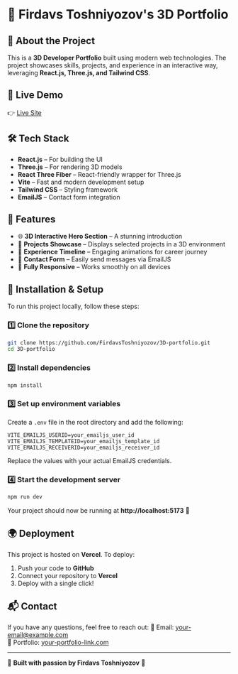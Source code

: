 # 🌟 Firdavs Toshniyozov's 3D Portfolio

## 📌 About the Project
This is a **3D Developer Portfolio** built using modern web technologies. The project showcases skills, projects, and experience in an interactive way, leveraging **React.js, Three.js, and Tailwind CSS**.

## 🚀 Live Demo
👉 [Live Site](https://your-deployed-link.vercel.app)

## 🛠️ Tech Stack
- **React.js** – For building the UI
- **Three.js** – For rendering 3D models
- **React Three Fiber** – React-friendly wrapper for Three.js
- **Vite** – Fast and modern development setup
- **Tailwind CSS** – Styling framework
- **EmailJS** – Contact form integration

## 🎯 Features
- 🌐 **3D Interactive Hero Section** – A stunning introduction
- 💼 **Projects Showcase** – Displays selected projects in a 3D environment
- 📜 **Experience Timeline** – Engaging animations for career journey
- 📩 **Contact Form** – Easily send messages via EmailJS
- 🎨 **Fully Responsive** – Works smoothly on all devices

## 🔧 Installation & Setup
To run this project locally, follow these steps:

### 1️⃣ Clone the repository
```sh
git clone https://github.com/FirdavsToshniyozov/3D-portfolio.git
cd 3D-portfolio
```

### 2️⃣ Install dependencies
```sh
npm install
```

### 3️⃣ Set up environment variables
Create a `.env` file in the root directory and add the following:
```env
VITE_EMAILJS_USERID=your_emailjs_user_id
VITE_EMAILJS_TEMPLATEID=your_emailjs_template_id
VITE_EMAILJS_RECEIVERID=your_emailjs_receiver_id
```
Replace the values with your actual EmailJS credentials.

### 4️⃣ Start the development server
```sh
npm run dev
```
Your project should now be running at **http://localhost:5173** 🎉

## 🌍 Deployment
This project is hosted on **Vercel**. To deploy:
1. Push your code to **GitHub**
2. Connect your repository to **Vercel**
3. Deploy with a single click!

## 📬 Contact
If you have any questions, feel free to reach out:
📧 Email: your-email@example.com  
🔗 Portfolio: [your-portfolio-link.com](https://your-portfolio-link.com)  

---

🔹 **Built with passion by Firdavs Toshniyozov** 🔹

